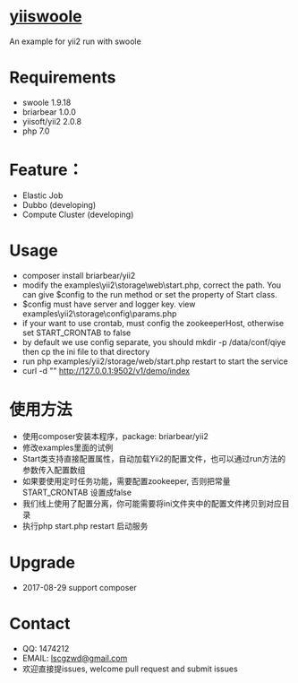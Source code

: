 # [yiiswoole](https://github.com/lsccgzwd/yii2-swoole)
An example for yii2 run with swoole
# Requirements
* swoole 1.9.18
* briarbear 1.0.0
* yiisoft/yii2 2.0.8
* php 7.0

# Feature：
* Elastic Job 
* Dubbo (developing)
* Compute Cluster (developing)

# Usage
* composer install briarbear/yii2
* modify the examples\yii2\storage\web\start.php, correct the path. You can give $config to the run method or set the property of Start class.
* $config must have server and logger key. view examples\yii2\storage\config\params.php 
* if your want to use crontab, must config the zookeeperHost, otherwise set START_CRONTAB to false
* by default we use config separate, you should mkdir -p /data/conf/qiye then cp the ini file to that directory
* run php examples/yii2/storage/web/start.php restart to start the service 
* curl -d "" http://127.0.0.1:9502/v1/demo/index

# 使用方法
* 使用composer安装本程序，package:  briarbear/yii2
* 修改examples里面的试例
* Start类支持直接配置属性，自动加载Yii2的配置文件，也可以通过run方法的参数传入配置数组
* 如果要使用定时任务功能，需要配置zookeeper, 否则把常量START_CRONTAB 设置成false
* 我们线上使用了配置分离，你可能需要将ini文件夹中的配置文件拷贝到对应目录
* 执行php start.php restart 启动服务

 
# Upgrade
* 2017-08-29 support composer

# Contact
* QQ: 1474212
* EMAIL: lscgzwd@gmail.com
* 欢迎直接提issues, welcome pull request and submit issues

